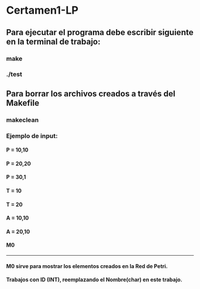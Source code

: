 # Certamen1-LP


## Para ejecutar el programa debe escribir siguiente en la terminal de trabajo:
### make
### ./test

## Para borrar los archivos creados a través del Makefile
### makeclean


### Ejemplo de input:
#### P = 10,10
#### P = 20,20
#### P = 30,1
#### T = 10
#### T = 20
#### A = 10,10
#### A = 20,10
#### M0

------------------------------------------------------------------
#### M0 sirve para mostrar los elementos creados en la Red de Petri.
#### Trabajos con ID (INT), reemplazando el Nombre(char) en este trabajo.
